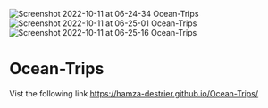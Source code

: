![Screenshot 2022-10-11 at 06-24-34 Ocean-Trips](https://user-images.githubusercontent.com/104522504/196457032-6cab3104-391d-48c7-a074-7ab43bc7e52e.png)
![Screenshot 2022-10-11 at 06-25-01 Ocean-Trips](https://user-images.githubusercontent.com/104522504/196457259-8271a9ca-6f7f-4b0f-9250-34993f25a8fb.png)
![Screenshot 2022-10-11 at 06-25-16 Ocean-Trips](https://user-images.githubusercontent.com/104522504/196457705-44c19c82-dff5-4ab4-a096-04b21b91b36b.png)
# Ocean-Trips
 Vist the following link
 https://hamza-destrier.github.io/Ocean-Trips/
 
